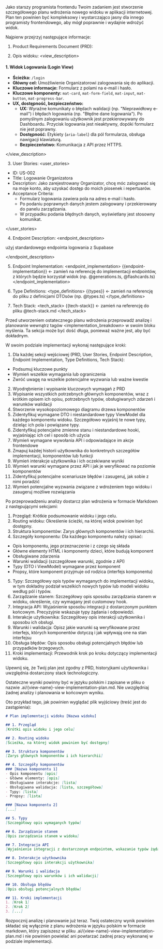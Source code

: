 Jako starszy programista frontendu Twoim zadaniem jest stworzenie szczegółowego planu wdrożenia nowego widoku w aplikacji internetowej. Plan ten powinien być kompleksowy i wystarczająco jasny dla innego programisty frontendowego, aby mógł poprawnie i wydajnie wdrożyć widok.

Najpierw przejrzyj następujące informacje:

1. Product Requirements Document (PRD):
<prd>

</prd>

2. Opis widoku:
<view_description>
#### **1. Widok Logowania (Login View)**

*   **Ścieżka:** `/login`
*   **Główny cel:** Umożliwienie Organizatorowi zalogowania się do aplikacji.
*   **Kluczowe informacje:** Formularz z polami na e-mail i hasło.
*   **Kluczowe komponenty:** `mat-card`, `mat-form-field`, `mat-input`, `mat-button`, `mat-progress-bar`.
*   **UX, dostępność, bezpieczeństwo:**
    *   **UX:** Wyraźne komunikaty o błędach walidacji (np. "Nieprawidłowy e-mail") i błędach logowania (np. "Błędne dane logowania"). Po pomyślnym zalogowaniu użytkownik jest przekierowywany do Dashboardu. Przycisk logowania jest nieaktywny, dopóki formularz nie jest poprawny.
    *   **Dostępność:** Etykiety (`aria-label`) dla pól formularza, obsługa nawigacji klawiaturą.
    *   **Bezpieczeństwo:** Komunikacja z API przez HTTPS.

</view_description>

3. User Stories:
<user_stories>

-   ID: US-002
-   Title: Logowanie Organizatora
-   Description: Jako zarejestrowany Organizator, chcę móc zalogować się na moje konto, aby uzyskać dostęp do moich piosenek i repertuarów.
-   Acceptance Criteria:
    -   Formularz logowania zawiera pola na adres e-mail i hasło.
    -   Po podaniu poprawnych danych jestem zalogowany i przekierowany do panelu zarządzania.
    -   W przypadku podania błędnych danych, wyświetlany jest stosowny komunikat.


</user_stories>

4. Endpoint Description:
<endpoint_description>

użyj standardowego endpointa logowania z Supabase

</endpoint_description>

5. Endpoint Implementation:
<endpoint_implementation>
{{endpoint-implementation}} <- zamień na referencję do implementacji endpointów, z których będzie korzystał widok (np. @generations.ts, @flashcards.ts)
</endpoint_implementation>

6. Type Definitions:
<type_definitions>
{{types}} <- zamień na referencję do pliku z definicjami DTOsów (np. @types.ts)
</type_definitions>

7. Tech Stack:
<tech_stack>
{{tech-stack}} <- zamień na referencję do pliku @tech-stack.md
</tech_stack>

Przed utworzeniem ostatecznego planu wdrożenia przeprowadź analizę i planowanie wewnątrz tagów <implementation_breakdown> w swoim bloku myślenia. Ta sekcja może być dość długa, ponieważ ważne jest, aby być dokładnym.

W swoim podziale implementacji wykonaj następujące kroki:
1. Dla każdej sekcji wejściowej (PRD, User Stories, Endpoint Description, Endpoint Implementation, Type Definitions, Tech Stack):
  - Podsumuj kluczowe punkty
 - Wymień wszelkie wymagania lub ograniczenia
 - Zwróć uwagę na wszelkie potencjalne wyzwania lub ważne kwestie
2. Wyodrębnienie i wypisanie kluczowych wymagań z PRD
3. Wypisanie wszystkich potrzebnych głównych komponentów, wraz z krótkim opisem ich opisu, potrzebnych typów, obsługiwanych zdarzeń i warunków walidacji
4. Stworzenie wysokopoziomowego diagramu drzewa komponentów
5. Zidentyfikuj wymagane DTO i niestandardowe typy ViewModel dla każdego komponentu widoku. Szczegółowo wyjaśnij te nowe typy, dzieląc ich pola i powiązane typy.
6. Zidentyfikuj potencjalne zmienne stanu i niestandardowe hooki, wyjaśniając ich cel i sposób ich użycia
7. Wymień wymagane wywołania API i odpowiadające im akcje frontendowe
8. Zmapuj każdej historii użytkownika do konkretnych szczegółów implementacji, komponentów lub funkcji
9. Wymień interakcje użytkownika i ich oczekiwane wyniki
10. Wymień warunki wymagane przez API i jak je weryfikować na poziomie komponentów
11. Zidentyfikuj potencjalne scenariusze błędów i zasugeruj, jak sobie z nimi poradzić
12. Wymień potencjalne wyzwania związane z wdrożeniem tego widoku i zasugeruj możliwe rozwiązania

Po przeprowadzeniu analizy dostarcz plan wdrożenia w formacie Markdown z następującymi sekcjami:

1. Przegląd: Krótkie podsumowanie widoku i jego celu.
2. Routing widoku: Określenie ścieżki, na której widok powinien być dostępny.
3. Struktura komponentów: Zarys głównych komponentów i ich hierarchii.
4. Szczegóły komponentu: Dla każdego komponentu należy opisać:
 - Opis komponentu, jego przeznaczenie i z czego się składa
 - Główne elementy HTML i komponenty dzieci, które budują komponent
 - Obsługiwane zdarzenia
 - Warunki walidacji (szczegółowe warunki, zgodnie z API)
 - Typy (DTO i ViewModel) wymagane przez komponent
 - Propsy, które komponent przyjmuje od rodzica (interfejs komponentu)
5. Typy: Szczegółowy opis typów wymaganych do implementacji widoku, w tym dokładny podział wszelkich nowych typów lub modeli widoku według pól i typów.
6. Zarządzanie stanem: Szczegółowy opis sposobu zarządzania stanem w widoku, określenie, czy wymagany jest customowy hook.
7. Integracja API: Wyjaśnienie sposobu integracji z dostarczonym punktem końcowym. Precyzyjnie wskazuje typy żądania i odpowiedzi.
8. Interakcje użytkownika: Szczegółowy opis interakcji użytkownika i sposobu ich obsługi.
9. Warunki i walidacja: Opisz jakie warunki są weryfikowane przez interfejs, których komponentów dotyczą i jak wpływają one na stan interfejsu
10. Obsługa błędów: Opis sposobu obsługi potencjalnych błędów lub przypadków brzegowych.
11. Kroki implementacji: Przewodnik krok po kroku dotyczący implementacji widoku.

Upewnij się, że Twój plan jest zgodny z PRD, historyjkami użytkownika i uwzględnia dostarczony stack technologiczny.

Ostateczne wyniki powinny być w języku polskim i zapisane w pliku o nazwie .ai/{view-name}-view-implementation-plan.md. Nie uwzględniaj żadnej analizy i planowania w końcowym wyniku.

Oto przykład tego, jak powinien wyglądać plik wyjściowy (treść jest do zastąpienia):

```markdown
# Plan implementacji widoku [Nazwa widoku]

## 1. Przegląd
[Krótki opis widoku i jego celu]

## 2. Routing widoku
[Ścieżka, na której widok powinien być dostępny]

## 3. Struktura komponentów
[Zarys głównych komponentów i ich hierarchii]

## 4. Szczegóły komponentów
### [Nazwa komponentu 1]
- Opis komponentu [opis]
- Główne elementy: [opis]
- Obsługiwane interakcje: [lista]
- Obsługiwana walidacja: [lista, szczegółowa]
- Typy: [lista]
- Propsy: [lista]

### [Nazwa komponentu 2]
[...]

## 5. Typy
[Szczegółowy opis wymaganych typów]

## 6. Zarządzanie stanem
[Opis zarządzania stanem w widoku]

## 7. Integracja API
[Wyjaśnienie integracji z dostarczonym endpointem, wskazanie typów żądania i odpowiedzi]

## 8. Interakcje użytkownika
[Szczegółowy opis interakcji użytkownika]

## 9. Warunki i walidacja
[Szczegółowy opis warunków i ich walidacji]

## 10. Obsługa błędów
[Opis obsługi potencjalnych błędów]

## 11. Kroki implementacji
1. [Krok 1]
2. [Krok 2]
3. [...]
```

Rozpocznij analizę i planowanie już teraz. Twój ostateczny wynik powinien składać się wyłącznie z planu wdrożenia w języku polskim w formacie markdown, który zapiszesz w pliku .ai/{view-name}-view-implementation-plan.md i nie powinien powielać ani powtarzać żadnej pracy wykonanej w podziale implementacji.
